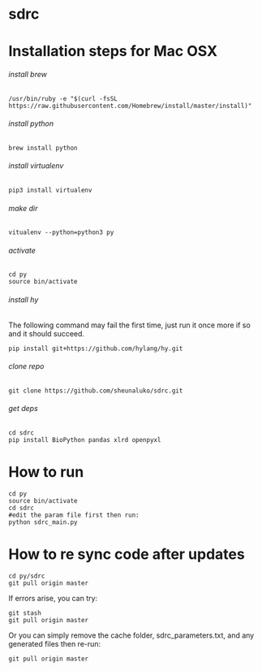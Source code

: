 # sdrc

# Installation steps for Mac OSX

###### install brew 
```
/usr/bin/ruby -e "$(curl -fsSL https://raw.githubusercontent.com/Homebrew/install/master/install)"
```
###### install python  
```
brew install python 
```
###### install virtualenv 
```
pip3 install virtualenv 
```
###### make dir  
```
vitualenv --python=python3 py 
```
###### activate 
```
cd py
source bin/activate 
```
###### install hy 
The following command may fail the first time, just run it once more if so and it should succeed. 
```
pip install git+https://github.com/hylang/hy.git 
```
###### clone repo 
```
git clone https://github.com/sheunaluko/sdrc.git
```
###### get deps
```
cd sdrc
pip install BioPython pandas xlrd openpyxl
```

# How to run 
```
cd py
source bin/activate 
cd sdrc 
#edit the param file first then run: 
python sdrc_main.py
```

# How to re sync code after updates
```
cd py/sdrc 
git pull origin master 
```
If errors arise, you can try:
```
git stash
git pull origin master
``` 
Or you can simply remove the cache folder, sdrc_parameters.txt, and any generated files then re-run:
```
git pull origin master 
``` 
